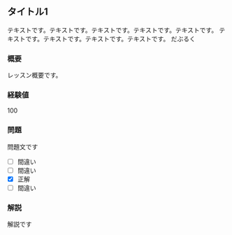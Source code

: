 ## タイトル1

テキストです。テキストです。テキストです。テキストです。テキストです。
テキストです。テキストです。テキストです。テキストです。
だぶるく

### 概要

レッスン概要です。

### 経験値

100

### 問題

問題文です

- [ ] 間違い
- [ ] 間違い
- [x] 正解
- [ ] 間違い

### 解説

解説です
